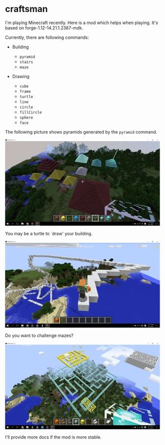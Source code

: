# craftsman

I'm playing Minecraft recently. Here is a mod which helps when playing. It's based on forge-1.12-14.21.1.2387-mdk. 

Currently, there are following commands: 

- Building
    - `pyramid`
    - `stairs`
    - `maze`

- Drawing
    - `cube`
    - `frame`
    - `turtle`
    - `line`
    - `circle`
    - `fillCircle`
    - `sphere`
    - `face`

The following picture shows pyramids generated by the `pyramid` command.

![pyramids](docs/images/pyramid_command.jpg)

You may be a turtle to `draw' your building.

![turtle](docs/images/turtle_command.jpg)

Do you want to challenge mazes?

![maze](docs/images/maze_command.jpg)

I'll provide more docs if the mod is more stable.